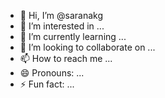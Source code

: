 - 👋 Hi, I’m @saranakg
- 👀 I’m interested in ...
- 🌱 I’m currently learning ...
- 💞️ I’m looking to collaborate on ...
- 📫 How to reach me ...
- 😄 Pronouns: ...
- ⚡ Fun fact: ...

<!---
saranakg/saranakg is a ✨ special ✨ repository because its `README.md` (this file) appears on your GitHub profile.
You can click the Preview link to take a look at your changes.
--->
